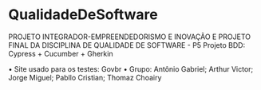 # QualidadeDeSoftware
PROJETO INTEGRADOR-EMPREENDEDORISMO E INOVAÇÃO E PROJETO FINAL DA DISCIPLINA DE QUALIDADE DE SOFTWARE - P5 Projeto BDD: Cypress + Cucumber + Gherkin

•	Site usado para os testes: Govbr
•	Grupo: 
Antônio Gabriel;
Arthur Victor;
Jorge Miguel;
Pabllo Cristian;
Thomaz Choairy
